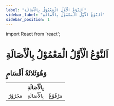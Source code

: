 ```yaml
---
label: "اَلنَّوْعُ الْأَوَّلُ الْمَعْمُوْلُ بِالْأَصَالَةِ"
sidebar_label: "اَلنَّوْعُ الْأَوَّلُ الْمَعْمُوْلُ بِالْأَصَالَةِ"
sidebar_position: 1
---
```


import React from 'react';

# اَلنَّوْعُ الْأَوَّلُ الْمَعْمُوْلُ بِالْأَصَالَةِ

## وَهُوَثَلاثَةُ أَقْسَامٍ


<table>
    <tr>
        <th colspan="3">بِالْأَصَالَةِ</th>
    </tr>
    <tr>
        <td>مَجْرُوْرٌ</td>
        <td>بِالْأَصَالَةِ</td>
        <td>مَرْفُوْعٌ</td>
    </tr>
</table>
